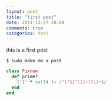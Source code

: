 ```yaml
---
layout: post
title: "first post"
date: 2011-12-27 18:04
comments: true
categories: test
---
```


this is a first post

```
$ sudo make me a post

```

``` ruby Discover if a number is prime http://www.noulakaz.net/weblog/2007/03/18/a-regular-expression-to-check-for-prime-numbers/ Source Article
class Fixnum
  def prime?
    ('1' * self) !~ /^1?$|^(11+?)\1+$/
  end
end
```